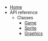 - [Home](/)
- API reference
  - Classes
    - [Game](/api/classes/game.md)
    - [Sprite](/api/classes/sprite.md)
    - [Graphics](/api/classes/graphics.md)